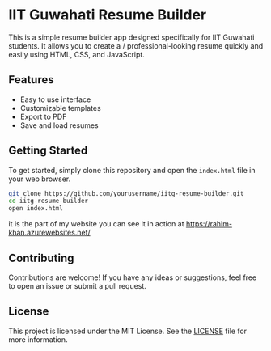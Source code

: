 # IIT Guwahati Resume Builder

This is a simple resume builder app designed specifically for IIT Guwahati students. It allows you to create a /
professional-looking resume quickly and easily using HTML, CSS, and JavaScript.

## Features

- Easy to use interface
- Customizable templates
- Export to PDF
- Save and load resumes

## Getting Started

To get started, simply clone this repository and open the `index.html` file in your web browser.

```bash
git clone https://github.com/yourusername/iitg-resume-builder.git
cd iitg-resume-builder
open index.html
```
it is the part of my website you can see it in action at https://rahim-khan.azurewebsites.net/

## Contributing

Contributions are welcome! If you have any ideas or suggestions, feel free to open an issue or submit a pull request.

## License

This project is licensed under the MIT License. See the [LICENSE](LICENSE) file for more information.
